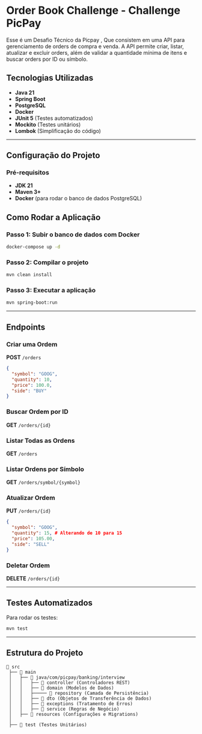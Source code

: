 # Order Book Challenge - Challenge PicPay
 Esse é um Desafio Técnico da Picpay , Que consistem em uma API para gerenciamento de orders de compra e venda. A API permite criar, listar, atualizar e excluir orders, além de validar a quantidade mínima de itens e buscar orders por ID ou símbolo.

## Tecnologias Utilizadas

- **Java 21**
- **Spring Boot**
- **PostgreSQL**
- **Docker**
- **JUnit 5** (Testes automatizados)
- **Mockito** (Testes unitários)
- **Lombok** (Simplificação do código)

---

## Configuração do Projeto

### Pré-requisitos

- **JDK 21**
- **Maven 3+**
- **Docker** (para rodar o banco de dados PostgreSQL)

## Como Rodar a Aplicação

### Passo 1: Subir o banco de dados com Docker
```sh
docker-compose up -d
```

### Passo 2: Compilar o projeto
```sh
mvn clean install
```

### Passo 3: Executar a aplicação
```sh
mvn spring-boot:run
```

---

## Endpoints

### Criar uma Ordem
**POST** `/orders`
```json
{
  "symbol": "GOOG",
  "quantity": 10,
  "price": 100.0,
  "side": "BUY"
}
```

### Buscar Ordem por ID
**GET** `/orders/{id}`

### Listar Todas as Ordens
**GET** `/orders`

### Listar Ordens por Símbolo
**GET** `/orders/symbol/{symbol}`

### Atualizar Ordem
**PUT** `/orders/{id}`
```json
{
  "symbol": "GOOG",
  "quantity": 15, # Alterando de 10 para 15
  "price": 105.00,
  "side": "SELL"
}
```

### Deletar Ordem
**DELETE** `/orders/{id}`

---

## Testes Automatizados


Para rodar os testes:
```sh
mvn test
```

---

## Estrutura do Projeto

```
📂 src
 ├── 📂 main
 │   ├── 📂 java/com/picpay/banking/interview
 │   │   ├── 📂 controller (Controladores REST)
 │   │   ├── 📂 domain (Modelos de Dados)
 │   │	 ├───── 📂 repository (Camada de Persistência)
 │   │   ├── 📂 dto (Objetos de Transferência de Dados)
 │   │   ├── 📂 exceptions (Tratamento de Erros)
 │   │   ├── 📂 service (Regras de Negócio)
 │   ├── 📂 resources (Configurações e Migrations)
 │
 ├── 📂 test (Testes Unitários)
```


